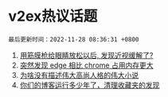 # v2ex热议话题

`最后更新时间：2022-11-28 08:36:31 +0800`

1. [用筋膜枪给眼睛放松以后, 发现近视缓解了?](https://www.v2ex.com/t/898285)
1. [突然发现 edge 相比 chrome 占用内存更大](https://www.v2ex.com/t/898253)
1. [为啥没有描述伟大高尚人格的伟大小说](https://www.v2ex.com/t/898291)
1. [你们的博客运行多少年了，清理收藏夹的发现](https://www.v2ex.com/t/898305)

